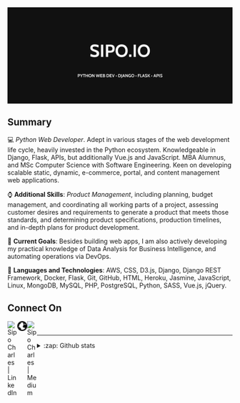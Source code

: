 <img align = "center" src = "img/hero-banner.jpg">

<h2>Summary</h2>

<p>💻 <i>Python Web Developer</i>. Adept in various stages of the web development life cycle, heavily invested in the Python ecosystem. Knowledgeable in Django, Flask, APIs, but additionally Vue.js and JavaScript. MBA Alumnus, and MSc Computer Science with Software Engineering. Keen on developing scalable static, dynamic, e-commerce, portal, and content management web applications.</p>

<p>⌚ <b>Additional Skills</b>: <i>Product Management</i>, including planning, budget management, and coordinating all working parts of a project, assessing customer desires and requirements to generate a product that meets those standards, and determining product specifications, production timelines, and in-depth plans for product development.</p>

<p>🎯 <b>Current Goals</b>: Besides building web apps, I am also actively developing my practical knowledge of Data Analysis for Business Intelligence, and automating operations via DevOps.</p>


<p>🚀 <b>Languages and Technologies</b>: AWS, CSS, D3.js, Django, Django REST Framework, Docker, Flask, Git, GitHub, HTML, Heroku, Jasmine, JavaScript, Linux, MongoDB, MySQL, PHP, PostgreSQL, Python, SASS, Vue.js, jQuery.</p>

<h2>Connect On</h2>

[<img align="left" alt="Sipo Charles | LinkedIn" width="22px" src="https://cdn.jsdelivr.net/npm/simple-icons@v3/icons/linkedin.svg" />][linkedin]
[<img align="left" alt="sipo.io" width="22px" src="https://raw.githubusercontent.com/iconic/open-iconic/master/svg/globe.svg" />][website]
[<img align="left" alt="Sipo Charles | Medium" width="22px" src="https://cdn.jsdelivr.net/npm/simple-icons@v3/icons/medium.svg" />][medium]
<br />

---

<details>
    <summary>:zap: Github stats</summary>
    <img align="left" alt="sipostudent's Github Stats" src="https://github-readme-stats.vercel.app/api?username=sipostudent&count_private=true&hide=issues,contribs&show_icons=true&hide_border=true" />
</details>

[website]: https://www.sipo.io/
[medium]: https://medium.com/@sipocharles18
[linkedin]: https://www.linkedin.com/in/sipo-cyrus-charles/
